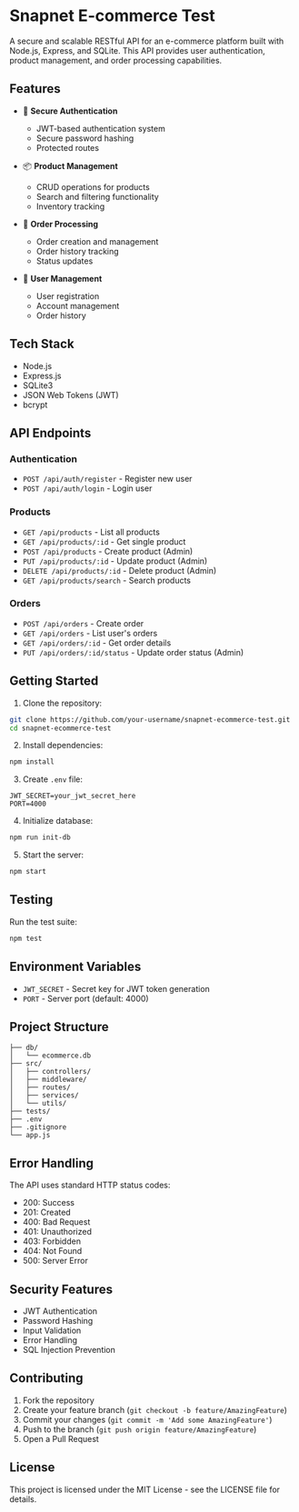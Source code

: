 # Snapnet E-commerce Test

A secure and scalable RESTful API for an e-commerce platform built with Node.js, Express, and SQLite. This API provides user authentication, product management, and order processing capabilities.

## Features

- 🔐 **Secure Authentication**
  - JWT-based authentication system
  - Secure password hashing
  - Protected routes

- 📦 **Product Management**
  - CRUD operations for products
  - Search and filtering functionality
  - Inventory tracking

- 🛒 **Order Processing**
  - Order creation and management
  - Order history tracking
  - Status updates

- 👤 **User Management**
  - User registration
  - Account management
  - Order history

## Tech Stack

- Node.js
- Express.js
- SQLite3
- JSON Web Tokens (JWT)
- bcrypt

## API Endpoints

### Authentication
- `POST /api/auth/register` - Register new user
- `POST /api/auth/login` - Login user

### Products
- `GET /api/products` - List all products
- `GET /api/products/:id` - Get single product
- `POST /api/products` - Create product (Admin)
- `PUT /api/products/:id` - Update product (Admin)
- `DELETE /api/products/:id` - Delete product (Admin)
- `GET /api/products/search` - Search products

### Orders
- `POST /api/orders` - Create order
- `GET /api/orders` - List user's orders
- `GET /api/orders/:id` - Get order details
- `PUT /api/orders/:id/status` - Update order status (Admin)

## Getting Started

1. Clone the repository:
```bash
git clone https://github.com/your-username/snapnet-ecommerce-test.git
cd snapnet-ecommerce-test
```

2. Install dependencies:
```bash
npm install
```

3. Create `.env` file:
```env
JWT_SECRET=your_jwt_secret_here
PORT=4000
```

4. Initialize database:
```bash
npm run init-db
```

5. Start the server:
```bash
npm start
```

## Testing

Run the test suite:
```bash
npm test
```

## Environment Variables

- `JWT_SECRET` - Secret key for JWT token generation
- `PORT` - Server port (default: 4000)

## Project Structure

```
├── db/
│   └── ecommerce.db
├── src/
│   ├── controllers/
│   ├── middleware/
│   ├── routes/
│   ├── services/
│   └── utils/
├── tests/
├── .env
├── .gitignore
└── app.js
```

## Error Handling

The API uses standard HTTP status codes:
- 200: Success
- 201: Created
- 400: Bad Request
- 401: Unauthorized
- 403: Forbidden
- 404: Not Found
- 500: Server Error

## Security Features

- JWT Authentication
- Password Hashing
- Input Validation
- Error Handling
- SQL Injection Prevention

## Contributing

1. Fork the repository
2. Create your feature branch (`git checkout -b feature/AmazingFeature`)
3. Commit your changes (`git commit -m 'Add some AmazingFeature'`)
4. Push to the branch (`git push origin feature/AmazingFeature`)
5. Open a Pull Request

## License

This project is licensed under the MIT License - see the LICENSE file for details.
